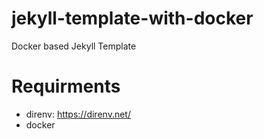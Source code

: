 # jekyll-template-with-docker
Docker based Jekyll Template

# Requirments

* direnv: https://direnv.net/
* docker
